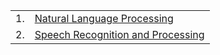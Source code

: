 | |                    |
| ----| ---------------|
| 1. |  [Natural Language Processing](./nlp.md) | 
| 2. | [Speech Recognition and Processing](./spr.md)
